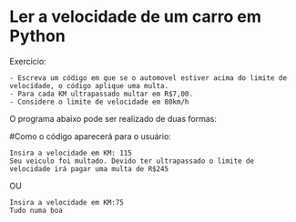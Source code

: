 # Ler a velocidade de um carro em Python

Exercicio:

	- Escreva um código em que se o automovel estiver acima do limite de velocidade, o código aplique uma multa.
	- Para cada KM ultrapassado multar em R$7,00.
	- Considere o limite de velocidade em 80km/h

O programa abaixo pode ser realizado de duas formas:

#Como o código aparecerá para o usuário:


    Insira a velocidade em KM: 115
    Seu veiculo foi multado. Devido ter ultrapassado o limite de velocidade irá pagar uma multa de R$245


OU


    Insira a velocidade em KM:75
    Tudo numa boa


